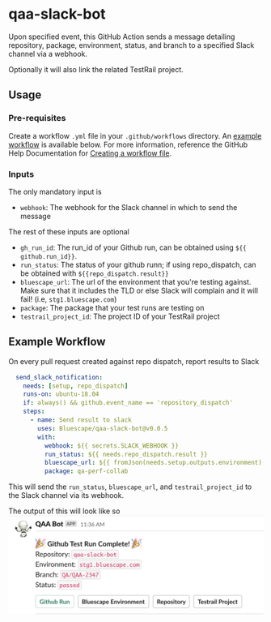 # qaa-slack-bot
Upon specified event, this GitHub Action sends a message detailing repository, package, environment, status, and branch to a specified Slack channel via a webhook.

Optionally it will also link the related TestRail project. 

## Usage
### Pre-requisites
Create a workflow `.yml` file in your `.github/workflows` directory. An [example workflow](https://github.com/Bluescape/qaa-slack-bot/blob/develop/.github/workflows/qaa_slack_bot.yml) is available below. For more information, reference the GitHub Help Documentation for [Creating a workflow file](https://help.github.com/en/articles/configuring-a-workflow#creating-a-workflow-file).

### Inputs
The only mandatory input is
- `webhook`: The webhook for the Slack channel in which to send the message


The rest of these inputs are optional 
- `gh_run_id`: The run_id of your Github run, can be obtained using `${{ github.run_id}}`. 
- `run_status`: The status of your github runn; if using repo_dispatch, can be obtained with `${{repo_dispatch.result}}`
- `bluescape_url`: The url of the environment that you're testing against. Make sure that it includes the TLD or else Slack will complain and it will fail! (i.e, `stg1.bluescape.com`)
- `package`: The package that your test runs are testing on 
- `testrail_project_id`: The project ID of your TestRail project

## Example Workflow
On every pull request created against repo dispatch, report results to Slack
```yaml
  send_slack_notification:
    needs: [setup, repo_dispatch]
    runs-on: ubuntu-18.04
    if: always() && github.event_name == 'repository_dispatch'
    steps: 
      - name: Send result to slack 
        uses: Bluescape/qaa-slack-bot@v0.0.5
        with: 
          webhook: ${{ secrets.SLACK_WEBHOOK }}
          run_status: ${{ needs.repo_dispatch.result }}
          bluescape_url: ${{ fromJson(needs.setup.outputs.environment)[0] }}
          package: qa-perf-collab 
```
This will send the `run_status`, `bluescape_url`, and `testrail_project_id` to the Slack channel via its webhook. 

The output of this will look like so
![Example image](example_output.png)

